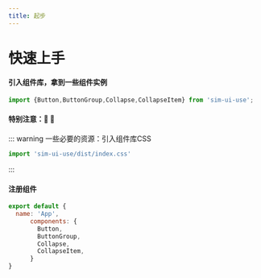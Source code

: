 ```yaml
---
title: 起步
---
```

# 快速上手

#### 引入组件库，拿到一些组件实例
```js
import {Button,ButtonGroup,Collapse,CollapseItem} from 'sim-ui-use';
```






#### 特别注意：:tada: :100:
::: warning
一些必要的资源：引入组件库CSS
```js
import 'sim-ui-use/dist/index.css'
```
:::






#### 注册组件
```js
export default {
  name: 'App',
      components: {
        Button,
        ButtonGroup,
        Collapse,
        CollapseItem,
      }
}
```



